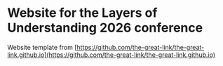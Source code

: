 # Website for the Layers of Understanding 2026 conference

Website template from [https://github.com/the-great-link/the-great-link.github.io](https://github.com/the-great-link/the-great-link.github.io)
